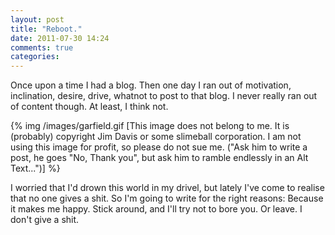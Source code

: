 ```yaml
---
layout: post
title: "Reboot."
date: 2011-07-30 14:24
comments: true
categories:
---
```



Once upon a time I had a blog. Then one day I ran out of motivation, inclination, desire, drive, whatnot to post to that blog. I never really ran out of content though. At least, I think not.

{% img /images/garfield.gif [This image does not belong to me. It is (probably) copyright Jim Davis or some slimeball corporation. I am not using this image for profit, so please do not sue me. ("Ask him to write a post, he goes "No, Thank you", but ask him to ramble endlessly in an Alt Text...")] %}

I worried that I'd drown this world in my drivel, but lately I've come to realise that no one gives a shit. So I'm going to write for the right reasons: Because it makes me happy. Stick around, and I'll try not to bore you. Or leave. I don't give a shit.
